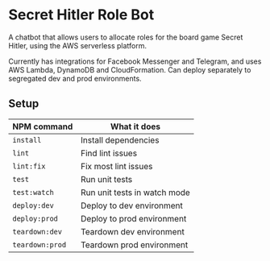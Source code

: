# Secret Hitler Role Bot

A chatbot that allows users to allocate roles for the board game Secret Hitler, using the AWS serverless platform.

Currently has integrations for Facebook Messenger and Telegram, and uses AWS Lambda, DynamoDB and CloudFormation. Can deploy separately to segregated dev and prod environments.

## Setup

| NPM command     | What it does                 |
|-----------------|------------------------------|
| `install`       | Install dependencies         |
| `lint`          | Find lint issues             |
| `lint:fix`      | Fix most lint issues         |
| `test`          | Run unit tests               |
| `test:watch`    | Run unit tests in watch mode |
| `deploy:dev`    | Deploy to dev environment    |
| `deploy:prod`   | Deploy to prod environment   |
| `teardown:dev`  | Teardown dev environment     |
| `teardown:prod` | Teardown prod environment    |